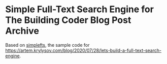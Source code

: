 # Simple Full-Text Search Engine for The Building Coder Blog Post Archive

Based on [simplefts](https://github.com/akrylysov/simplefts), the sample code
for https://artem.krylysov.com/blog/2020/07/28/lets-build-a-full-text-search-engine.
